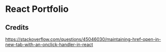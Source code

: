 # React Portfolio






## Credits

https://stackoverflow.com/questions/45046030/maintaining-href-open-in-new-tab-with-an-onclick-handler-in-react